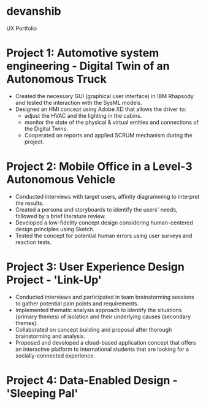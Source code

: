 # devanshib
UX Portfolio

# Project 1: Automotive system engineering - Digital Twin of an Autonomous Truck
- Created the necessary GUI (graphical user interface) in IBM Rhapsody and tested the interaction with the SysML models.
- Designed an HMI concept using Adobe XD that allows the driver to:
    - adjust the HVAC and the lighting in the cabins.
    - monitor the state of the physical & virtual entities and connections of the Digital Twins.
    - Cooperated on reports and applied SCRUM mechanism during the project.

# Project 2: Mobile Office in a Level-3 Autonomous Vehicle 
- Conducted interviews with target users, affinity diagramming to interpret the results.
- Created a persona and storyboards to identify the users' needs, followed by a brief literature review.
- Developed a low-fidelity concept design considering human-centered design principles using Sketch.  
- Tested the concept for potential human errors using user surveys and reaction tests. 

# Project 3: User Experience Design Project - 'Link-Up'
- Conducted interviews and participated in team brainstorming sessions to gather potential pain points and requirements.
[](/images/LinkUp1.jpg) 
- Implemented thematic analysis approach to identify the situations (primary themes) of isolation and their underlying causes (secondary themes).
[](/images/LinkUp2.jpg)
- Collaborated on concept building and proposal after thorough brainstorming and analysis. 
- Proposed and developed a cloud-based application concept that offers an interactive platform to international students that are looking for a socially-connected experience. 

# Project 4: Data-Enabled Design - 'Sleeping Pal'
[](/images/Data-enabled%20design%20-%20Brainstorming.jpg)

